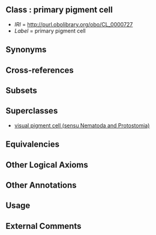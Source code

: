 
## Class : primary pigment cell

 * *IRI* = http://purl.obolibrary.org/obo/CL_0000727
 * *Label* = primary pigment cell

## Synonyms


## Cross-references


## Subsets


## Superclasses

 * [visual pigment cell (sensu Nematoda and Protostomia)](../../CL/58/CL_0001658.md)

## Equivalencies


## Other Logical Axioms


## Other Annotations


## Usage


## External Comments

